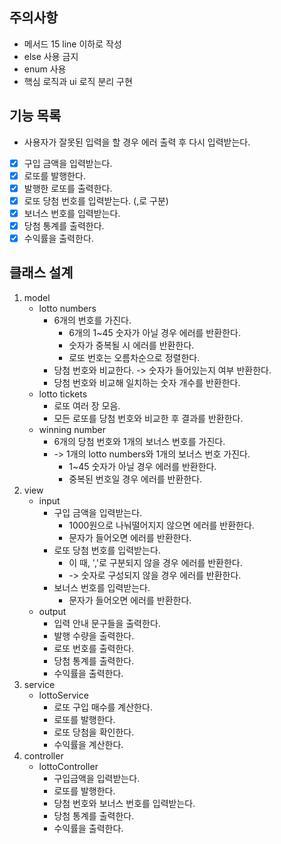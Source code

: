 ## 주의사항
- 메서드 15 line 이하로 작성
- else 사용 금지
- enum 사용
- 핵심 로직과 ui 로직 분리 구현

## 기능 목록
- 사용자가 잘못된 입력을 할 경우 에러 출력 후 다시 입력받는다.
- [x] 구입 금액을 입력받는다. 
- [x] 로또를 발행한다.
- [x] 발행한 로또를 출력한다.
- [x] 로또 당첨 번호를 입력받는다. (,로 구분)
- [x] 보너스 번호를 입력받는다.
- [x] 당첨 통계를 출력한다.
- [x] 수익률을 출력한다.

## 클래스 설계
1. model
   - lotto numbers
       - 6개의 번호를 가진다.
         - 6개의 1~45 숫자가 아닐 경우 에러를 반환한다.
         - 숫자가 중복될 시 에러를 반환한다.
         - 로또 번호는 오름차순으로 정렬한다.
       - 당첨 번호와 비교한다. -> 숫자가 들어있는지 여부 반환한다.
       - 당첨 번호와 비교해 일치하는 숫자 개수를 반환한다. 
   - lotto tickets
     - 로또 여러 장 모음.
     - 모든 로또를 당첨 번호와 비교한 후 결과를 반환한다.
   - winning number
     - 6개의 당첨 번호와 1개의 보너스 번호를 가진다.
     - -> 1개의 lotto numbers와 1개의 보너스 번호 가진다.
       - 1~45 숫자가 아닐 경우 에러를 반환한다.
       - 중복된 번호일 경우 에러를 반환한다.
2. view
   - input
        - 구입 금액을 입력받는다.
          - 1000원으로 나눠떨어지지 않으면 에러를 반환한다.
          - 문자가 들어오면 에러를 반환한다.
        - 로또 당첨 번호를 입력받는다.
          - 이 때, ','로 구분되지 않을 경우 에러를 반환한다.
          - -> 숫자로 구성되지 않을 경우 에러를 반환한다.
        - 보너스 번호를 입력받는다.
          - 문자가 들어오면 에러를 반환한다.
   - output
     - 입력 안내 문구들을 출력한다. 
     - 발행 수량을 출력한다.
     - 로또 번호를 출력한다.
     - 당첨 통계를 출력한다. 
     - 수익률을 출력한다.
3. service
   - lottoService
     - 로또 구입 매수를 계산한다. 
     - 로또를 발행한다.
     - 로또 당첨을 확인한다.
     - 수익률을 계산한다.
4. controller
   - lottoController 
     - 구입금액을 입력받는다.
     - 로또를 발행한다.
     - 당첨 번호와 보너스 번호를 입력받는다.
     - 당첨 통계를 출력한다.
     - 수익률을 출력한다.